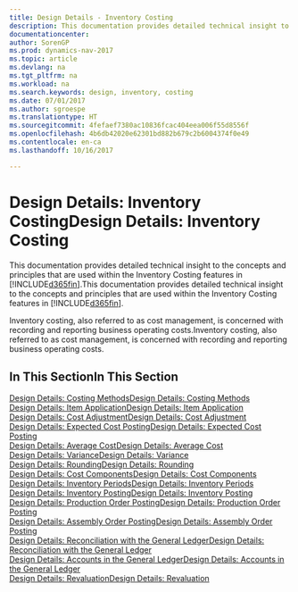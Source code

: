 ```yaml
---
title: Design Details - Inventory Costing
description: This documentation provides detailed technical insight to the concepts and principles that are used within the Inventory Costing features in [!INCLUDE[d365fin](includes/d365fin_md.md)].
documentationcenter: 
author: SorenGP
ms.prod: dynamics-nav-2017
ms.topic: article
ms.devlang: na
ms.tgt_pltfrm: na
ms.workload: na
ms.search.keywords: design, inventory, costing
ms.date: 07/01/2017
ms.author: sgroespe
ms.translationtype: HT
ms.sourcegitcommit: 4fefaef7380ac10836fcac404eea006f55d8556f
ms.openlocfilehash: 4b6db42020e62301bd882b679c2b6004374f0e49
ms.contentlocale: en-ca
ms.lasthandoff: 10/16/2017

---
```

# <a name="design-details-inventory-costing"></a><span data-ttu-id="e633c-103">Design Details: Inventory Costing</span><span class="sxs-lookup"><span data-stu-id="e633c-103">Design Details: Inventory Costing</span></span>
<span data-ttu-id="e633c-104">This documentation provides detailed technical insight to the concepts and principles that are used within the Inventory Costing features in [!INCLUDE[d365fin](includes/d365fin_md.md)].</span><span class="sxs-lookup"><span data-stu-id="e633c-104">This documentation provides detailed technical insight to the concepts and principles that are used within the Inventory Costing features in [!INCLUDE[d365fin](includes/d365fin_md.md)].</span></span>  

<span data-ttu-id="e633c-105">Inventory costing, also referred to as cost management, is concerned with recording and reporting business operating costs.</span><span class="sxs-lookup"><span data-stu-id="e633c-105">Inventory costing, also referred to as cost management, is concerned with recording and reporting business operating costs.</span></span>  

## <a name="in-this-section"></a><span data-ttu-id="e633c-106">In This Section</span><span class="sxs-lookup"><span data-stu-id="e633c-106">In This Section</span></span>  
[<span data-ttu-id="e633c-107">Design Details: Costing Methods</span><span class="sxs-lookup"><span data-stu-id="e633c-107">Design Details: Costing Methods</span></span>](design-details-costing-methods.md)  
[<span data-ttu-id="e633c-108">Design Details: Item Application</span><span class="sxs-lookup"><span data-stu-id="e633c-108">Design Details: Item Application</span></span>](design-details-item-application.md)  
[<span data-ttu-id="e633c-109">Design Details: Cost Adjustment</span><span class="sxs-lookup"><span data-stu-id="e633c-109">Design Details: Cost Adjustment</span></span>](design-details-cost-adjustment.md)  
[<span data-ttu-id="e633c-110">Design Details: Expected Cost Posting</span><span class="sxs-lookup"><span data-stu-id="e633c-110">Design Details: Expected Cost Posting</span></span>](design-details-expected-cost-posting.md)  
[<span data-ttu-id="e633c-111">Design Details: Average Cost</span><span class="sxs-lookup"><span data-stu-id="e633c-111">Design Details: Average Cost</span></span>](design-details-average-cost.md)  
[<span data-ttu-id="e633c-112">Design Details: Variance</span><span class="sxs-lookup"><span data-stu-id="e633c-112">Design Details: Variance</span></span>](design-details-variance.md)  
[<span data-ttu-id="e633c-113">Design Details: Rounding</span><span class="sxs-lookup"><span data-stu-id="e633c-113">Design Details: Rounding</span></span>](design-details-rounding.md)  
[<span data-ttu-id="e633c-114">Design Details: Cost Components</span><span class="sxs-lookup"><span data-stu-id="e633c-114">Design Details: Cost Components</span></span>](design-details-cost-components.md)  
[<span data-ttu-id="e633c-115">Design Details: Inventory Periods</span><span class="sxs-lookup"><span data-stu-id="e633c-115">Design Details: Inventory Periods</span></span>](design-details-inventory-periods.md)  
[<span data-ttu-id="e633c-116">Design Details: Inventory Posting</span><span class="sxs-lookup"><span data-stu-id="e633c-116">Design Details: Inventory Posting</span></span>](design-details-inventory-posting.md)  
[<span data-ttu-id="e633c-117">Design Details: Production Order Posting</span><span class="sxs-lookup"><span data-stu-id="e633c-117">Design Details: Production Order Posting</span></span>](design-details-production-order-posting.md)  
[<span data-ttu-id="e633c-118">Design Details: Assembly Order Posting</span><span class="sxs-lookup"><span data-stu-id="e633c-118">Design Details: Assembly Order Posting</span></span>](design-details-assembly-order-posting.md)  
[<span data-ttu-id="e633c-119">Design Details: Reconciliation with the General Ledger</span><span class="sxs-lookup"><span data-stu-id="e633c-119">Design Details: Reconciliation with the General Ledger</span></span>](design-details-reconciliation-with-the-general-ledger.md)  
[<span data-ttu-id="e633c-120">Design Details: Accounts in the General Ledger</span><span class="sxs-lookup"><span data-stu-id="e633c-120">Design Details: Accounts in the General Ledger</span></span>](design-details-accounts-in-the-general-ledger.md)  
[<span data-ttu-id="e633c-121">Design Details: Revaluation</span><span class="sxs-lookup"><span data-stu-id="e633c-121">Design Details: Revaluation</span></span>](design-details-revaluation.md)

